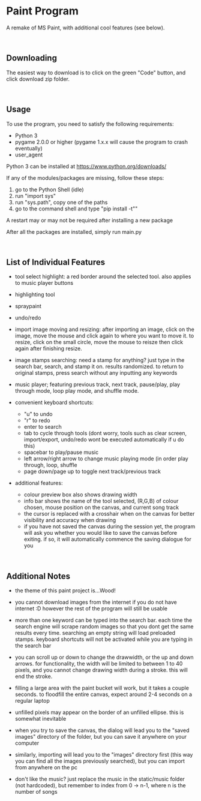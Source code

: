 # Paint Program
A remake of MS Paint, with additional cool features (see below).

<br>

## Downloading
The easiest way to download is to click on the green "Code" button, and click download zip folder.

<br>

## Usage
To use the program, you need to satisfy the following requirements:
* Python 3
* pygame 2.0.0 or higher (pygame 1.x.x will cause the program to crash eventually)
* user_agent

Python 3 can be installed at https://www.python.org/downloads/

If any of the modules/packages are missing, follow these steps:
1. go to the Python Shell (idle)
2. run "import sys"
3. run "sys.path", copy one of the paths
4. go to the command shell and type "pip install <package name> -t"<copied path>"
    
A restart may or may not be required after installing a new package

After all the packages are installed, simply run main.py

<br>

## List of Individual Features

* tool select highlight: a red border around the selected tool. also applies to music player buttons

* highlighting tool

* spraypaint

* undo/redo

* import image moving and resizing: after importing an image, click on the image, move the mouse and click again to where you want to move it. to resize, click on the small circle, move the mouse to reisze then click again after finishing resize.

* image stamps searching: need a stamp for anything? just type in the search bar, search, and stamp it on. results randomized. to return to original stamps, press search without any inputting any keywords
    
* music player; featuring previous track, next track, pause/play, play through mode, loop play mode, and shuffle mode. 
    
* convenient keyboard shortcuts:
    * "u" to undo
    * "r" to redo
    * enter to search
    * tab to cycle through tools (dont worry, tools such as clear screen, import/export, undo/redo wont be executed automatically if u do this)
    * spacebar to play/pause music
    * left arrow/right arrow to change music playing mode (in order play through, loop, shuffle
    * page down/page up to toggle next track/previous track

* additional features:
    * colour preview box also shows drawing width
    * info bar shows the name of the tool selected, (R,G,B) of colour chosen, mouse position on the canvas, and current song track
    * the cursor is replaced with a crosshair when on the canvas for better visibility and accuracy when drawing
    * if you have not saved the canvas during the session yet, the program will ask you whether you would like to save the canvas before exiting. if so, it will automatically         commence the saving dialogue for you

<br>

## Additional Notes

* the theme of this paint project is...Wood!

* you cannot download images from the internet if you do not have internet :D however the rest of the program will still be usable

* more than one keyword can be typed into the search bar. each time the search engine will scrape random images so that you dont get the same results every time. searching an empty string will load preloaded stamps. keyboard shortcuts will not be activated while you are typing in the search bar

* you can scroll up or down to change the drawwidth, or the up and down arrows. for functionality, the width will be limited to between 1 to 40 pixels, and you cannot change drawing width during a stroke. this will end the stroke.

* filling a large area with the paint bucket will work, but it takes a couple seconds. to floodfill the entire canvas, expect around 2-4 seconds on a regular laptop

* unfilled pixels may appear on the border of an unfilled ellipse. this is somewhat inevitable

* when you try to save the canvas, the dialog will lead you to the "saved images" directory of the folder, but you can save it anywhere on your computer

* similarly, importing will lead you to the "images" directory first (this way you can find all the images previously searched), but you can import from anywhere on the pc

* don't like the music? just replace the music in the static/music folder (not hardcoded), but remember to index from 0 -> n-1, where n is the number of songs
